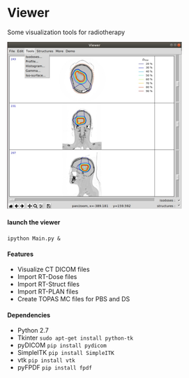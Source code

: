# Viewer
Some visualization tools for radiotherapy 

<img src="https://github.com/PierreLansonneur/Viewer/blob/master/output/capture.jpg" width="400" />

#### launch the viewer 
`ipython Main.py &`

#### Features

- Visualize CT DICOM files
- Import RT-Dose files
- Import RT-Struct files
- Import RT-PLAN files
- Create TOPAS MC files for PBS and DS

#### Dependencies

- Python 2.7
- Tkinter `sudo apt-get install python-tk`
- pyDICOM `pip install pydicom`
- SimpleITK `pip install SimpleITK`
- vtk `pip install vtk`
- pyFPDF `pip install fpdf`
